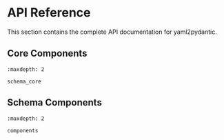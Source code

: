 # API Reference

This section contains the complete API documentation for yaml2pydantic.

## Core Components

```{toctree}
:maxdepth: 2

schema_core
```

## Schema Components

```{toctree}
:maxdepth: 2

components
``` 